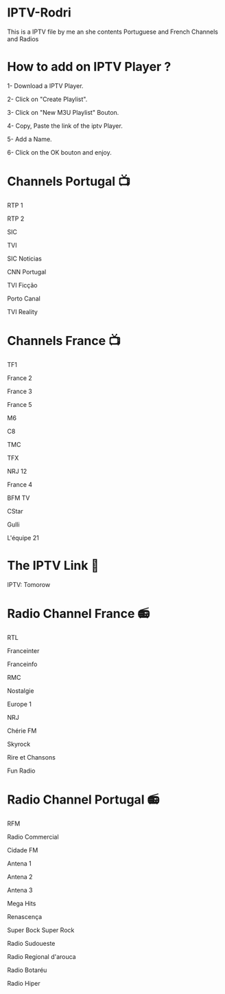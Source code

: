 # IPTV-Rodri

This is a IPTV file by me an she contents Portuguese and French Channels and Radios

# How to add on IPTV Player ?

1- Download a IPTV Player.

2- Click on "Create Playlist".

3- Click on "New M3U Playlist" Bouton.

4- Copy, Paste the link of the iptv Player.

5- Add a Name.

6- Click on the OK bouton and enjoy.

# Channels Portugal 📺
RTP 1

RTP 2

SIC

TVI

SIC Noticias

CNN Portugal

TVI Ficção

Porto Canal

TVI Reality

# Channels France 📺
TF1

France 2

France 3

France 5

M6

C8

TMC

TFX

NRJ 12

France 4

BFM TV

CStar

Gulli

L'équipe 21

# The IPTV Link 📎

IPTV: Tomorow

# Radio Channel France 📻
RTL

Franceinter

Franceinfo

RMC

Nostalgie

Europe 1

NRJ

Chérie FM

Skyrock

Rire et Chansons

Fun Radio

# Radio Channel Portugal 📻
RFM

Radio Commercial

Cidade FM

Antena 1

Antena 2

Antena 3

Mega Hits

Renascença

Super Bock Super Rock

Radio Sudoueste

Radio Regional d'arouca

Radio Botaréu

Radio Hiper
